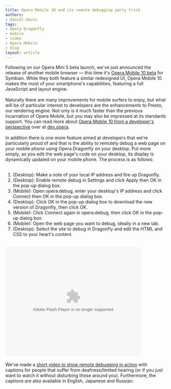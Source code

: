 ```yaml
---
title: Opera Mobile 10 and its remote debugging party trick
authors:
- daniel-davis
tags:
- Opera Dragonfly
- mobile
- video
- Opera Mobile
- blog
layout: article
---
```

Following on our Opera Mini 5 beta launch, we&#39;ve just announced the release of another mobile browser — this time it&#39;s <a href="http://www.opera.com/mobile/next/">Opera Mobile 10 beta</a> for Symbian. While they both feature a similar redesigned UI, Opera Mobile 10 makes the most of your smartphone&#39;s capabilities, featuring a full JavaScript and layout engine.<br/><br/>Naturally there are many improvements for mobile surfers to enjoy, but what will be of particular interest to developers are the enhancements to Presto, our rendering engine. Not only is it much faster than the previous incarnation of Opera Mobile, but you may also be impressed at its standards support. You can read more about <a href="http://dev.opera.com/articles/view/opera-mobile-10-beta-developers-introduction/" target="_blank">Opera Mobile 10 from a developer&#39;s perspective</a> over at <a href="http://dev.opera.com/" target="_blank">dev.opera</a>.<br/><br/>In addition there is one more feature aimed at developers that we&#39;re particularly proud of and that is the ability to remotely debug a web page on your mobile phone using Opera Dragonfly on your desktop. Put more simply, as you edit the web page&#39;s code on your desktop, its display is dynamically updated on your mobile phone. The process is as follows:<br/><br/><ol><li>(Desktop): Make a note of your local IP address and fire up Dragonfly.</li><li>(Desktop): Enable remote debug in Settings and click Apply then OK in the pop-up dialog box.</li><li>(Mobile): Open opera:debug, enter your desktop&#39;s IP address and click Connect then OK in the pop-up dialog box.</li><li>(Desktop): Click OK in the pop-up dialog box to download the new version of Dragonfly, then click OK.</li><li>(Mobile): Click Connect again in opera:debug, then click OK in the pop-up dialog box.</li><li>(Mobile): Open the web page you want to debug, ideally in a new tab.</li><li>(Desktop): Select the site to debug in Dragonfly and edit the HTML and CSS to your heart&#39;s content.</li></ol><br/><object type="application/x-shockwave-flash" style="width:425px; height:344px;" data=""><param name="movie" value="http://www.youtube.com/v/sZt-k93qLbg" />
</object><br/><br/>We&#39;ve made a <a href="http://www.youtube.com/watch?v=sZt-k93qLbg" target="_blank">short video to show remote debugging in action</a> with captions for people that suffer from deafness/limited hearing (or if you just want to watch it without disturbing those around you). Furthermore, the captions are also available in English, Japanese and Russian.
